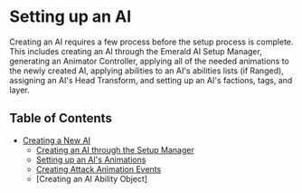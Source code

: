 # Setting up an AI
Creating an AI requires a few process before the setup process is complete. This includes creating an AI through the Emerald AI Setup Manager, generating an Animator Controller, applying all of the needed animations to the newly created AI, applying abilities to an AI's abilities lists (if Ranged), assigning an AI's Head Transform, and setting up an AI's factions, tags, and layer.

## Table of Contents
* [Creating a New AI]
   * [Creating an AI through the Setup Manager]
   * [Setting up an AI's Animations]
   * [Creating Attack Animation Events]
   * [Creating an AI Ability Object]

[Creating a New AI]: https://github.com/Black-Horizon-Studios/Emerald-AI/wiki/Creating-a-New-AI
[Creating an AI through the Setup Manager]: https://github.com/Black-Horizon-Studios/Emerald-AI/wiki/Creating-an-AI-through-the-Setup-Manager
[Setting up an AI's Animations]: https://github.com/Black-Horizon-Studios/Emerald-AI/wiki/Setting-up-an-AI's-Animations
[Creating Attack Animation Events]: https://github.com/Black-Horizon-Studios/Emerald-AI/wiki/Creating-Attack-Animation-Events